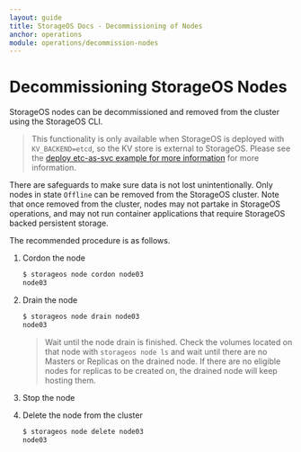```yaml
---
layout: guide
title: StorageOS Docs - Decommissioning of Nodes
anchor: operations
module: operations/decommission-nodes
---
```


# Decommissioning StorageOS Nodes

StorageOS nodes can be decommissioned and removed from the cluster using the
StorageOS CLI.

> This functionality is only available when StorageOS is deployed with
> `KV_BACKEND=etcd`, so the KV store is external to StorageOS. Please see the
> [deploy etc-as-svc example for more information](https://github.com/storageos/deploy/tree/master/k8s/deploy-storageos/etcd-as-svc)
> for more information.

There are safeguards to make sure data is not lost unintentionally. Only nodes
in state `Offline` can be removed from the StorageOS cluster. Note that once
removed from the cluster, nodes may not partake in StorageOS operations, and
may not run container applications that require StorageOS backed persistent
storage.

The recommended procedure is as follows. 

1. Cordon the node

    ```bash
    $ storageos node cordon node03
    node03
    ```

1. Drain the node

    ```bash
    $ storageos node drain node03
    node03
    ```

    > Wait until the node drain is finished. Check the volumes located on that
    > node with `storageos node ls` and wait until there are no Masters or
    > Replicas on the drained node. If there are no eligible nodes for 
    > replicas to be created on, the drained node will keep hosting them.

1. Stop the node

1. Delete the node from the cluster

    ```bash
    $ storageos node delete node03
    node03
    ```

